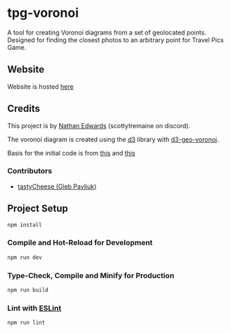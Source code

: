 # tpg-voronoi

A tool for creating Voronoi diagrams from a set of geolocated points. Designed for finding the closest photos to an arbitrary point for Travel Pics Game.

## Website

Website is hosted [here](https://tpg.scottytremaine.uk/)

## Credits

This project is by [Nathan Edwards](https://github.com/npfedwards) (scottytremaine on discord).

The voronoi diagram is created using the [d3](https://www.npmjs.com/package/d3) library with [d3-geo-voronoi](https://www.npmjs.com/package/d3-geo-voronoi).

Basis for the initial code is from [this](https://observablehq.com/@d3/world-airports-voronoi) and [this](https://observablehq.com/@d3/world-tour)

### Contributors

- [tastyCheese (Gleb Pavliuk)](https://github.com/tastyCheese)

## Project Setup

```sh
npm install
```

### Compile and Hot-Reload for Development

```sh
npm run dev
```

### Type-Check, Compile and Minify for Production

```sh
npm run build
```

### Lint with [ESLint](https://eslint.org/)

```sh
npm run lint
```
